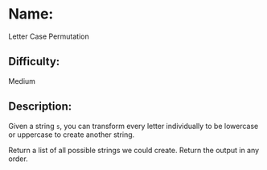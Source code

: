 # Name: 
Letter Case Permutation

## Difficulty: 
Medium

## Description: 
Given a string `s`, you can transform every letter individually to be lowercase or uppercase to create another string.

Return a list of all possible strings we could create. Return the output in any order.